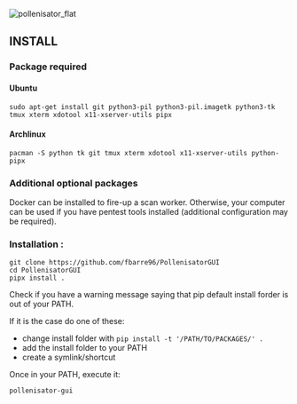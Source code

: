 ![pollenisator_flat](https://github.com/AlgoSecure/Pollenisator/wiki/uploads/1e17b6e558bec07767eb12506ed6b2bf/pollenisator_flat.png)

 

## INSTALL ##
### Package required 

#### Ubuntu
```
sudo apt-get install git python3-pil python3-pil.imagetk python3-tk tmux xterm xdotool x11-xserver-utils pipx
```

#### Archlinux
```
pacman -S python tk git tmux xterm xdotool x11-xserver-utils python-pipx
```

### Additional optional packages

Docker can be installed to fire-up a scan worker. Otherwise, your computer can be used if you have pentest tools installed (additional configuration may be required).

### Installation :

```
git clone https://github.com/fbarre96/PollenisatorGUI
cd PollenisatorGUI
pipx install .
```

Check if you have a warning message saying that pip default install forder is out of your PATH.

If it is the case do one of these:

*  change install folder with `pip install -t '/PATH/TO/PACKAGES/' .`
*  add the install folder to your PATH
*  create a symlink/shortcut 

Once in your PATH, execute it:

```
pollenisator-gui
```

